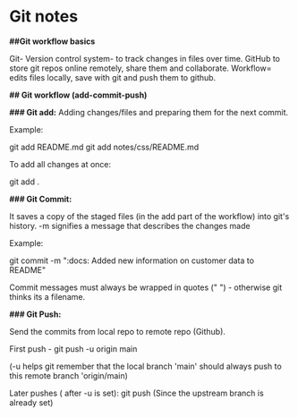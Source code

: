 # Git notes

**##Git workflow basics**

Git- Version control system- to track changes in files over time.
GitHub to store git repos online remotely, share them and collaborate.
Workflow= edits files locally, save with git and push them to github. 

**## Git workflow (add-commit-push)**

**### Git add:**
Adding changes/files and preparing them for the next commit.

Example:

git add README.md
git add notes/css/README.md

To add all changes at once:

git add .


**### Git Commit:**

It saves a copy of the staged files (in the add part of the workflow) into git's history.
-m signifies a message that describes the changes made

Example:

git commit -m ":docs: Added new information on customer data to README"

Commit messages must always be wrapped in quotes (" ") - otherwise git thinks its a filename.


**### Git Push:**

Send the commits from local repo to remote repo (Github).

First push -                        git push -u origin main  

(-u helps git remember that the local branch 'main' should always push to this remote branch 'origin/main)

Later pushes ( after -u is set):    git push  (Since the upstream branch is already set)